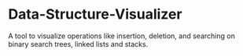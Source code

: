 # Data-Structure-Visualizer
A tool to visualize operations like insertion, deletion, and searching on binary search trees, linked lists and stacks.
